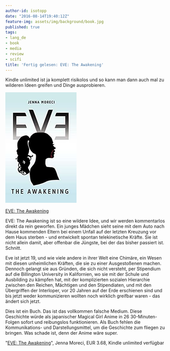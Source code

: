 ```yaml
---
author-id: isotopp
date: "2016-08-14T19:40:12Z"
feature-img: assets/img/background/book.jpg
published: true
tags:
- lang_de
- book
- media
- review
- scifi
title: 'Fertig gelesen: EVE: The Awakening'
---
```

Kindle unlimited ist ja komplett risikolos und so kann man dann auch mal zu wilderen Ideen greifen und Dinge ausprobieren.

[![](/uploads/2016/08/eve-awakening.jpg)](https://www.amazon.de/dp/B00XKSLHPQ)

[EVE: The Awakening](https://www.amazon.de/dp/B00XKSLHPQ)

EVE: The Awakening ist so eine wildere Idee, und wir werden kommentarlos direkt da rein geworfen. Ein junges Mädchen sieht seine mit dem Auto nach Hause kommenden Eltern bei einem Unfall auf der letzten Kreuzung vor dem Haus sterben - und entwickelt spontan telekinetische Kräfte. Sie ist nicht allein damit, aber offenbar die Jüngste, bei der das bisher passiert ist. Schnitt.

Eve ist jetzt 19, und wie viele andere in ihrer Welt eine Chimäre, ein Wesen mit diesen unheimlichen Kräften, die sie zu einer Ausgestoßenen machen. Dennoch gelangt sie aus Gründen, die sich nicht versteht, per Stipendium auf die Billington University in Kalifornien, wo sie mit der Schule und Ausbilding zu kämpfen hat, mit der komplizierten sozialen Hierarchie zwischen den Reichen, Mächtigen und den Stipendiaten, und mit den Übergriffen der Interloper, vor 20 Jahren auf der Erde erschienen sind und bis jetzt weder kommunizieren wollten noch wirklich greifbar waren - das ändert sich jetzt.

Dies ist ein Buch. Das ist das vollkommen falsche Medium. Diese Geschichte würde als japanischer Magical Girl Anime in 26 30-Minuten-Folgen sofort und reibungslos funktionieren. Als Buch fehlen die Kommunikations- und Darstellungsmittel, um die Geschichte zum fliegen zu bringen. Was schade ist, denn der Anime wäre super.

"[EVE: The Awakening](https://www.amazon.de/dp/B00XKSLHPQ)", Jenna Moreci, EUR 3.68, Kindle unlimited verfügbar
